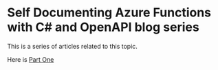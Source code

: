# Self Documenting Azure Functions with C# and OpenAPI blog series

This is a series of articles related to this topic.

Here is [Part One](https://www.ais.com/self-documenting…openapi-part-one/)
